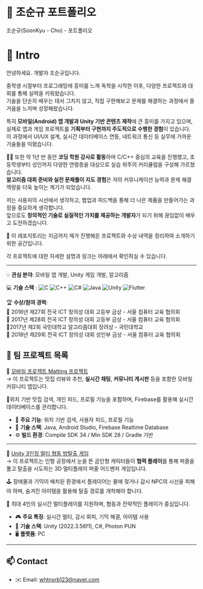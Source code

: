 # 👋 조순규 포트폴리오
조순규(SoonKyu - Cho) - 포트폴리오

# 📝  Intro


안녕하세요. 개발자 조순규입니다.  

중학생 시절부터 프로그래밍에 흥미를 느껴 독학을 시작한 이후, 다양한 프로젝트와 대회를 통해 실력을 키워왔습니다.  
기술을 단순히 배우는 데서 그치지 않고, 직접 구현해보고 문제를 해결하는 과정에서 즐거움을 느끼며 성장해왔습니다.  

특히 **모바일(Android) 앱 개발과 Unity 기반 콘텐츠 제작**에 큰 흥미를 가지고 있으며, 실제로 앱과 게임 프로젝트를 **기획부터 구현까지 주도적으로 수행한 경험**이 있습니다.  
이 과정에서 UI/UX 설계, 실시간 데이터베이스 연동, 네트워크 통신 등 실무에 가까운 기술들을 익혔습니다.  

👨‍🏫 또한 약 1년 반 동안 **코딩 학원 강사로 활동**하며 C/C++ 중심의 교육을 진행했고, 초등학생부터 성인까지 다양한 연령층을 대상으로 실습 위주의 커리큘럼을 구성해 가르쳤습니다.  
**알고리즘 대회 준비와 실전 문제풀이 지도 경험**은 저의 커뮤니케이션 능력과 문제 해결 역량을 더욱 높이는 계기가 되었습니다.  

저는 사용자의 시선에서 생각하고, 협업과 피드백을 통해 더 나은 제품을 만들어가는 과정을 중요하게 생각합니다.  
앞으로도 **창의적인 기술로 실질적인 가치를 제공하는 개발자**가 되기 위해 끊임없이 배우고 도전하겠습니다.  


📀 이 레포지토리는 지금까지 제가 진행해온 프로젝트와 수상 내역을 정리하여 소개하기 위한 공간입니다.    

각 프로젝트에 대한 자세한 설명과 링크는 아래에서 확인하실 수 있습니다.  

---

💡 **관심 분야**: 모바일 앱 개발, Unity 게임 개발, 알고리즘  

💻 **기술 스택**  : ![C](https://img.shields.io/badge/C-A8B9CC?style=flat&logo=c&logoColor=white)
![C++](https://img.shields.io/badge/C++-00599C?style=flat&logo=c%2B%2B&logoColor=white)
![C#](https://img.shields.io/badge/C%23-239120?style=flat-square&logo=c-sharp&logoColor=white)
![Java](https://img.shields.io/badge/Java-007396?style=flat&logo=java&logoColor=white) 
![Unity](https://img.shields.io/badge/Unity-000000?style=flat&logo=unity&logoColor=white) 
![Flutter](https://img.shields.io/badge/Flutter-02569B?style=flat&logo=flutter&logoColor=white)



🏆 **수상/참여 경력**:  
   🥇 2016년 제27회 전국 ICT 창의성 대회 고등부 금상 - 서울 컴퓨터 교육 협의회  
   🥇 2017년 제28회 전국 ICT 창의성 대회 고등부 금상 - 서울 컴퓨터 교육 협의회  
   🥉2017년 제2회 국민대학교 알고리즘대회 장려상 - 국민대학교  
   🥇 2018년 제29회 전국 ICT 창의성 대회 성인부 금상 - 서울 컴퓨터 교육 협의회  



## 🔗 팀 프로젝트 목록

📱 [모바일 프로젝트 Matting 프로젝트](https://github.com/whtnsrb123/mobile-project-matting)  
 →
 이 프로젝트는 맛집 리뷰와 추천, **실시간 채팅**, **커뮤니티 게시판** 등을 포함한 모바일 커뮤니티 앱입니다.  

📍위치 기반 맛집 검색, 개인 피드, 프로필 기능을 포함하며,  Firebase를 활용해 실시간 데이터베이스를 관리합니다.  

- 📍 **주요 기능**: 위치 기반 검색, 사용자 피드, 프로필 기능  
- 🔧 **기술 스택**: Java, Android Studio, Firebase Realtime Database  
- ⚙️ **빌드 환경**: Compile SDK 34 / Min SDK 28 / Gradle 기반  


---

🧸 [Unity 3인칭 멀티 협동 방탈출 게임](https://github.com/whtnsrb123/capstone-2025-17)  
  → 이 프로젝트는 인형 공장에서 눈을 뜬 곰인형 캐릭터들이 **협력 플레이**를 통해 퍼즐을 풀고 탈출을 시도하는 3D 멀티플레이 퍼즐 어드벤처 게임입니다.  

🕹️ 장애물과 기믹이 배치된 환경에서 플레이어는 물에 젖거나 감시 NPC의 시선을 피해야 하며, 숨겨진 아이템을 활용해 탈출 경로를 개척해야 합니다.  

👥 최대 4인의 실시간 멀티플레이를 지원하며, 협동과 전략적인 플레이가 중심입니다.  

- 🎮 **주요 특징**: 실시간 멀티, 감시 회피, 기믹 해결, 아이템 사용  
- 🧱 **기술 스택**: Unity (2022.3.56f1), C#, Photon PUN  
- 🖥️ **플랫폼**: PC  

---

## 📫 Contact

- ✉️ Email: whtnsrb123@naver.com
